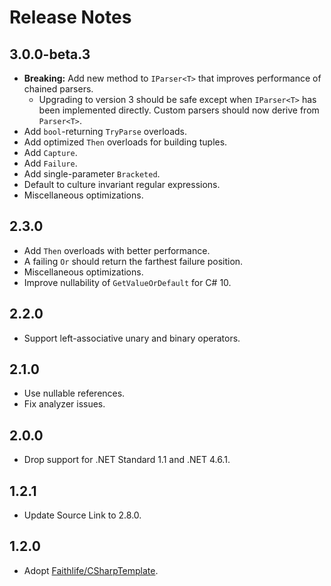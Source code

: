 # Release Notes

## 3.0.0-beta.3

* **Breaking:** Add new method to `IParser<T>` that improves performance of chained parsers.
  * Upgrading to version 3 should be safe except when `IParser<T>` has been implemented directly. Custom parsers should now derive from `Parser<T>`.
* Add `bool`-returning `TryParse` overloads.
* Add optimized `Then` overloads for building tuples.
* Add `Capture`.
* Add `Failure`.
* Add single-parameter `Bracketed`.
* Default to culture invariant regular expressions.
* Miscellaneous optimizations.

## 2.3.0

* Add `Then` overloads with better performance.
* A failing `Or` should return the farthest failure position.
* Miscellaneous optimizations.
* Improve nullability of `GetValueOrDefault` for C# 10.

## 2.2.0

* Support left-associative unary and binary operators.

## 2.1.0

* Use nullable references.
* Fix analyzer issues.

## 2.0.0

* Drop support for .NET Standard 1.1 and .NET 4.6.1.

## 1.2.1

* Update Source Link to 2.8.0.

## 1.2.0

* Adopt [Faithlife/CSharpTemplate](https://github.com/Faithlife/CSharpTemplate).

